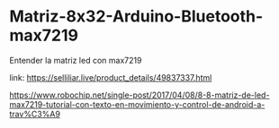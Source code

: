 # Matriz-8x32-Arduino-Bluetooth-max7219
Entender la matriz led con max7219

link: https://selliliar.live/product_details/49837337.html



https://www.robochip.net/single-post/2017/04/08/8-8-matriz-de-led-max7219-tutorial-con-texto-en-movimiento-y-control-de-android-a-trav%C3%A9
